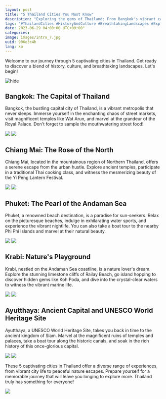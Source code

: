 ```yaml
---
layout: post
title: "5 Thailand Cities You Must Know"
description: "Exploring the gems of Thailand: From Bangkok's vibrant capital to Chiang Mai's cultural charm, Phuket's stunning beaches, Krabi's natural wonders, and Ayutthaya's historical allure."
tags: "#ThailandCities #HistoryAndCulture #BreathtakingLandscapes #ExploreThailand #CityTravel"
date: 2023-06-29 04:00:00 UTC+09:00"
categories: 
image: images/intro_7.jpg
uuid: 906e3c4b
lang: ko
---
```


Welcome to our journey through 5 captivating cities in Thailand. Get ready to discover a blend of history, culture, and breathtaking landscapes. Let's begin!

![hide](images/intro_7.jpg)


## Bangkok: The Capital of Thailand
Bangkok, the bustling capital city of Thailand, is a vibrant metropolis that never sleeps. Immerse yourself in the enchanting chaos of street markets, visit magnificent temples like Wat Arun, and marvel at the grandeur of the Royal Palace. Don't forget to sample the mouthwatering street food!

![](images/main1_1.jpg)
![](images/main1_2.jpg)


## Chiang Mai: The Rose of the North
Chiang Mai, located in the mountainous region of Northern Thailand, offers a serene escape from the urban hustle. Explore ancient temples, participate in a traditional Thai cooking class, and witness the mesmerizing beauty of the Yi Peng Lantern Festival.

![](images/main2_1.jpg)
![](images/main2_4.png)


## Phuket: The Pearl of the Andaman Sea
Phuket, a renowned beach destination, is a paradise for sun-seekers. Relax on the picturesque beaches, indulge in exhilarating water sports, and experience the vibrant nightlife. You can also take a boat tour to the nearby Phi Phi Islands and marvel at their natural beauty.

![](images/main3_1.jpg)
![](images/main3_2.jpg)


## Krabi: Nature's Playground
Krabi, nestled on the Andaman Sea coastline, is a nature lover's dream. Explore the stunning limestone cliffs of Railay Beach, go island hopping to discover hidden gems like Koh Poda, and dive into the crystal-clear waters to witness the vibrant marine life.

![](images/main4_6.jpg)
![](images/main4_7.jpg)


## Ayutthaya: Ancient Capital and UNESCO World Heritage Site
Ayutthaya, a UNESCO World Heritage Site, takes you back in time to the ancient kingdom of Siam. Marvel at the magnificent ruins of temples and palaces, take a boat tour along the historic canals, and soak in the rich history of this once-glorious capital.

![](images/main5_1.jpeg)
![](images/main5_2.jpg)




These 5 captivating cities in Thailand offer a diverse range of experiences, from vibrant city life to peaceful nature escapes. Prepare yourself for a memorable journey that will leave you longing to explore more. Thailand truly has something for everyone!

![](images/intro_8.jpg)

